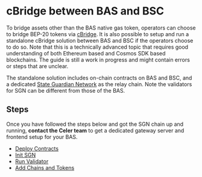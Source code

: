 # cBridge between BAS and BSC

To bridge assets other than the BAS native gas token, operators can choose to bridge BEP-20 tokens via
[cBridge](https://cbridge.celer.network/). It is also possible to setup and run a standalone cBridge solution between BAS and BSC if the
operators choose to do so. Note that this is a technically advanced topic that requires good understanding of both Ethereum based and Cosmos
SDK based blockchains. The guide is still a work in progress and might contain errors or steps that are unclear.

The standalone solution includes on-chain contracts on BAS and BSC, and a dedicated [State Guardian Network](https://cbridge-docs.celer.network/introduction/state-guardian-network) as the relay chain. Note the validators for SGN can be different from those of the BAS.

## Steps

Once you have followed the steps below and got the SGN chain up and running, **contact the Celer team** to get a dedicated gateway server and
frontend setup for your BAS.

- [Deploy Contracts](01_deploy_contracts.md)
- [Init SGN](02_init_sgn.md)
- [Run Validator](03_run_validator.md)
- [Add Chains and Tokens](04_add_chain_tokens.md)
